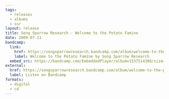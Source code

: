 ```yaml
---
tags:
  - releases
  - albums
  - ssr
layout: release
title: Song Sparrow Research - Welcome to the Potato Famine
date: 2009-07-11
bandcamp:
  link:
    href: https://songsparrowresearch.bandcamp.com/album/welcome-to-the-potato-famine
    label: Welcome to the Potato Famine by Song Sparrow Research
  embed_src: https://bandcamp.com/EmbeddedPlayer/album=1537514388/size=large/bgcol=ffffff/linkcol=0687f5/tracklist=false/artwork=small/transparent=true/
external:
  href: https://songsparrowresearch.bandcamp.com/album/welcome-to-the-potato-famine
  label: Listen on Bandcamp
formats:
  - digital
  - cd
---
```

